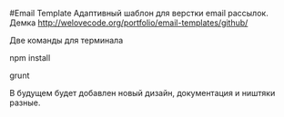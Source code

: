#Email Template
Адаптивный шаблон для верстки email рассылок. Демка http://welovecode.org/portfolio/email-templates/github/

Две команды для терминала

npm install

grunt

В будущем будет добавлен новый дизайн, документация и ништяки разные.